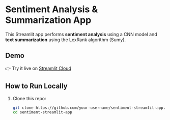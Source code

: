 # Sentiment Analysis & Summarization App

This Streamlit app performs **sentiment analysis** using a CNN model and **text summarization** using the LexRank algorithm (Sumy).

## Demo

👉 Try it live on [Streamlit Cloud](https://share.streamlit.io/lemsingapore/sentiment-streamlit-app)

## How to Run Locally

1. Clone this repo:
   ```bash
   git clone https://github.com/your-username/sentiment-streamlit-app.git
   cd sentiment-streamlit-app
